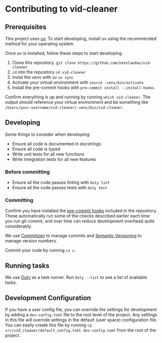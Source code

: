 # Contributing to vid-cleaner

## Prerequisites

This project uses [uv](https://docs.astral.sh/uv/). To start developing, install uv using the recommended method for your operating system.

Once uv is installed, follow these steps to start developing.

1. Clone this repository. `git clone https://github.com/natelandau/vid-cleaner`
2. `cd` into the repository `cd vid-cleaner`
3. Instal the venv with uv `uv sync`
4. Activate your virtual environment with `source .venv/bin/activate`
5. Install the pre-commit hooks with `pre-commit install --install-hooks`.

Confirm everything is up and running by running `which vid-cleaner`. The output should reference your virtual environment and be something like `/Users/your-username/vid-cleaner/.venv/bin/vid-cleaner`.

## Developing

Some things to consider when developing:

-   Ensure all code is documented in docstrings
-   Ensure all code is typed
-   Write unit tests for all new functions
-   Write integration tests for all new features

### Before committing

-   Ensure all the code passes linting with `duty lint`
-   Ensure all the code passes tests with `duty test`

### Committing

Confirm you have installed the [pre-commit hooks](https://pre-commit.com/#installation) included in the repository. These automatically run some of the checks described earlier each time you run git commit, and over time can reduce development overhead quite considerably.

We use [Commitizen](https://github.com/commitizen-tools/commitizen) to manage commits and [Semantic Versioning](https://semver.org/) to manage version numbers.

Commit your code by running `cz c`.

## Running tasks

We use [Duty](https://pawamoy.github.io/duty/) as a task runner. Run `duty --list` to see a list of available tasks.

## Development Configuration

If you have a user config file, you can override the settings for development by adding a `dev-config.toml` file to the root level of the project. Any settings in this file will override settings in the default (user space) configuration file. You can easily create this file by running `cp src/vid_cleaner/default_config.toml dev-config.toml` from the root of the project.
